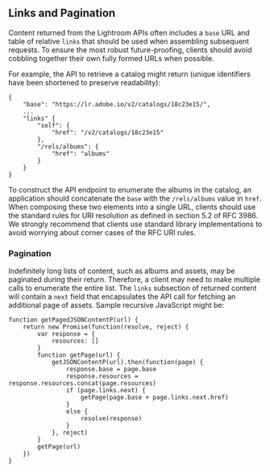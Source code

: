 ## Links and Pagination

Content returned from the Lightroom APIs often includes a `base` URL and table of relative `links` that should be used when assembling subsequent requests. To ensure the most robust future-proofing, clients should avoid cobbling together their own fully formed URLs when possible.

For example, the API to retrieve a catalog might return (unique identifiers have been shortened to preserve readability):

```
{
    "base": "https://lr.adobe.io/v2/catalogs/18c23e15/",
    ...
    "links" {
        "self": {
            "href": "/v2/catalogs/18c23e15"
        },
        "/rels/albums": {
            "href": "albums"
        }
    }
}
```

To construct the API endpoint to enumerate the albums in the catalog, an application should concatenate the `base` with the `/rels/albums` value in `href`. When composing these two elements into a single URL, clients should use the standard rules for URI resolution as defined in section 5.2 of RFC 3986. We strongly recommend that clients use standard library implementations to avoid worrying about corner cases of the RFC URI rules.

### Pagination

Indefinitely long lists of content, such as albums and assets, may be paginated during their return. Therefore, a client may need to make multiple calls to enumerate the entire list. The `links` subsection of returned content will contain a `next` field that encapsulates the API call for fetching an additional page of assets. Sample recursive JavaScript might be:

```
function getPagedJSONContentP(url) {
    return new Promise(function(resolve, reject) {
        var response = {
            resources: []
        }
        function getPage(url) {
            getJSONContentP(url).then(function(page) {
                response.base = page.base
                response.resources = response.resources.concat(page.resources)
                if (page.links.next) {
                    getPage(page.base + page.links.next.href)
                }
                else {
                    resolve(response)
                }
            }, reject)
        }
        getPage(url)
    })
}
```
